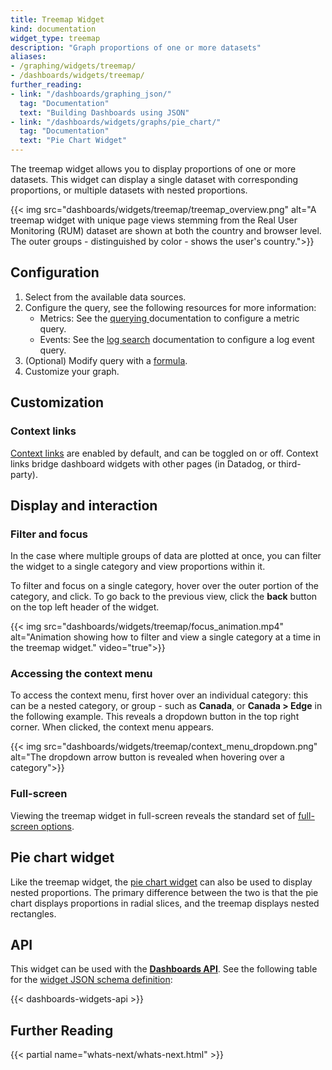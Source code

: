 ```yaml
---
title: Treemap Widget
kind: documentation
widget_type: treemap
description: "Graph proportions of one or more datasets"
aliases:
- /graphing/widgets/treemap/
- /dashboards/widgets/treemap/
further_reading:
- link: "/dashboards/graphing_json/"
  tag: "Documentation"
  text: "Building Dashboards using JSON"
- link: "/dashboards/widgets/graphs/pie_chart/"
  tag: "Documentation"
  text: "Pie Chart Widget"
---
```


The treemap widget allows you to display proportions of one or more datasets. This widget can display a single dataset with corresponding proportions, or multiple datasets with nested proportions.

{{< img src="dashboards/widgets/treemap/treemap_overview.png" alt="A treemap widget with unique page views stemming from the Real User Monitoring (RUM) dataset are shown at both the country and browser level. The outer groups - distinguished by color - shows the user's country.">}}

## Configuration

1. Select from the available data sources. 
2. Configure the query, see the following resources for more information:
    * Metrics: See the [querying ][1] documentation to configure a metric query.
    * Events: See the [log search][2] documentation to configure a log event query.
3. (Optional) Modify query with a [formula][3].
4. Customize your graph.

## Customization

### Context links

[Context links][4] are enabled by default, and can be toggled on or off. Context links bridge dashboard widgets with other pages (in Datadog, or third-party).

## Display and interaction

### Filter and focus

In the case where multiple groups of data are plotted at once, you can filter the widget to a single category and view proportions within it.

To filter and focus on a single category, hover over the outer portion of the category, and click. To go back to the previous view, click the **back** button on the top left header of the widget.

{{< img src="dashboards/widgets/treemap/focus_animation.mp4" alt="Animation showing how to filter and view a single category at a time in the treemap widget." video="true">}}

### Accessing the context menu

To access the context menu, first hover over an individual category: this can be a nested category, or group - such as **Canada**, or **Canada > Edge** in the following example. This reveals a dropdown button in the top right corner. When clicked, the context menu appears.

{{< img src="dashboards/widgets/treemap/context_menu_dropdown.png" alt="The dropdown arrow button is revealed when hovering over a category">}}

### Full-screen

Viewing the treemap widget in full-screen reveals the standard set of [full-screen options][5].

## Pie chart widget

Like the treemap widget, the [pie chart widget][8] can also be used to display nested proportions. The primary difference between the two is that the pie chart displays proportions in radial slices, and the treemap displays nested rectangles.

## API

This widget can be used with the **[Dashboards API][6]**. See the following table for the [widget JSON schema definition][7]:

{{< dashboards-widgets-api >}}

## Further Reading

{{< partial name="whats-next/whats-next.html" >}}

[1]: /dashboards/querying
[2]: /logs/explorer/search_syntax/
[3]: /dashboards/functions/
[4]: /dashboards/guide/context-links/
[5]: /dashboards/widgets/#full-screen
[6]: /api/latest/dashboards/
[7]: /dashboards/graphing_json/widget_json/
[8]: /dashboards/widgets/graphs/pie_chart/

